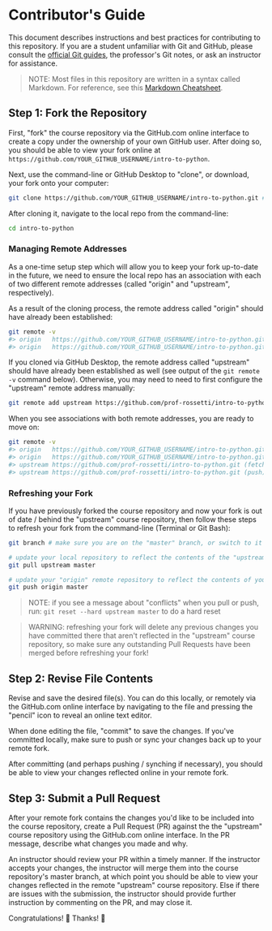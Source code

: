 # Contributor's Guide

This document describes instructions and best practices for contributing to this repository. If you are a student unfamiliar with Git and GitHub, please consult the [official Git guides](https://guides.github.com/), the professor's Git notes, or ask an instructor for assistance.

> NOTE: Most files in this repository are written in a syntax called Markdown. For reference, see this [Markdown Cheatsheet](https://guides.github.com/pdfs/markdown-cheatsheet-online.pdf).

## Step 1: Fork the Repository

First, "fork" the course repository via the GitHub.com online interface to create a copy under the ownership of your own GitHub user. After doing so, you should be able to view your fork online at `https://github.com/YOUR_GITHUB_USERNAME/intro-to-python`.

Next, use the command-line or GitHub Desktop to "clone", or download, your fork onto your computer:

```sh
git clone https://github.com/YOUR_GITHUB_USERNAME/intro-to-python.git # this is the HTTPS address, but alternatively you can use the SSH address
```

After cloning it, navigate to the local repo from the command-line:

```sh
cd intro-to-python
```

### Managing Remote Addresses

As a one-time setup step which will allow you to keep your fork up-to-date in the future, we need to ensure the local repo has an association with each of two different remote addresses (called "origin" and "upstream", respectively).

As a result of the cloning process, the remote address called "origin" should have already been established:

```sh
git remote -v
#> origin	https://github.com/YOUR_GITHUB_USERNAME/intro-to-python.git (fetch)
#> origin	https://github.com/YOUR_GITHUB_USERNAME/intro-to-python.git (push)
```

If you cloned via GitHub Desktop, the remote address called "upstream" should have already been established as well (see output of the `git remote -v` command below). Otherwise, you may need to need to first configure the "upstream" remote address manually:

```sh
git remote add upstream https://github.com/prof-rossetti/intro-to-python.git # this is the HTTPS address, but alternatively you can use the SSH address
```

When you see associations with both remote addresses, you are ready to move on:

```sh
git remote -v
#> origin	https://github.com/YOUR_GITHUB_USERNAME/intro-to-python.git (fetch)
#> origin	https://github.com/YOUR_GITHUB_USERNAME/intro-to-python.git (push)
#> upstream	https://github.com/prof-rossetti/intro-to-python.git (fetch)
#> upstream	https://github.com/prof-rossetti/intro-to-python.git (push)
```

### Refreshing your Fork

If you have previously forked the course repository and now your fork is out of date / behind the "upstream" course repository, then follow these steps to refresh your fork from the command-line (Terminal or Git Bash):

```sh
git branch # make sure you are on the "master" branch, or switch to it

# update your local repository to reflect the contents of the "upstream" remote repository:
git pull upstream master

# update your "origin" remote repository to reflect the contents of your local repository:
git push origin master
```

> NOTE: if you see a message about "conflicts" when you pull or push, run: `git reset --hard upstream master` to do a hard reset

> WARNING: refreshing your fork will delete any previous changes you have committed there that aren't reflected in the "upstream" course repository, so make sure any outstanding Pull Requests have been merged before refreshing your fork!


## Step 2: Revise File Contents

Revise and save the desired file(s). You can do this locally, or remotely via the GitHub.com online interface by navigating to the file and pressing the "pencil" icon to reveal an online text editor.

When done editing the file, "commit" to save the changes. If you've committed locally, make sure to push or sync your changes back up to your remote fork.

After committing (and perhaps pushing / synching if necessary), you should be able to view your changes reflected online in your remote fork.

## Step 3: Submit a Pull Request

After your remote fork contains the changes you'd like to be included into the course repository, create a Pull Request (PR) against the the "upstream" course repository using the GitHub.com online interface. In the PR message, describe what changes you made and why.

An instructor should review your PR within a timely manner. If the instructor accepts your changes, the instructor will merge them into the course repository's master branch, at which point you should be able to view your changes reflected in the remote "upstream" course repository. Else if there are issues with the submission, the instructor should provide further instruction by commenting on the PR, and may close it.

Congratulations! :clap: Thanks! :pray:
